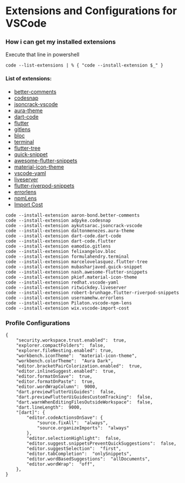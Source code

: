 
# Extensions and Configurations for VSCode

### How i can get my installed extensions
Execute that line in powershell
```
code --list-extensions | % { "code --install-extension $_" }
```

#### List of extensions:
- [better-comments](https://marketplace.visualstudio.com/items?itemName=aaron-bond.better-comments)
- [codesnap](https://marketplace.visualstudio.com/items?itemName=adpyke.codesnap)
- [jsoncrack-vscode](https://marketplace.visualstudio.com/items?itemName=AykutSarac.jsoncrack-vscode)
- [aura-theme](https://marketplace.visualstudio.com/items?itemName=DaltonMenezes.aura-theme)
- [dart-code](https://marketplace.visualstudio.com/items?itemName=Dart-Code.dart-code)
- [flutter](https://marketplace.visualstudio.com/items?itemName=Dart-Code.flutter)
- [gitlens](https://marketplace.visualstudio.com/items?itemName=eamodio.gitlens)
- [bloc](https://marketplace.visualstudio.com/items?itemName=FelixAngelov.bloc)
- [terminal](https://marketplace.visualstudio.com/items?itemName=formulahendry.terminal)
- [flutter-tree](https://marketplace.visualstudio.com/items?itemName=marcelovelasquez.flutter-tree)
- [quick-snippet](https://marketplace.visualstudio.com/items?itemName=mubasharjaved.quick-snippet)
- [awesome-flutter-snippets](https://marketplace.visualstudio.com/items?itemName=nash.awesome-flutter-snippets)
- [material-icon-theme](https://marketplace.visualstudio.com/items?itemName=pkief.material-icon-theme)
- [vscode-yaml](https://marketplace.visualstudio.com/items?itemName=redhat.vscode-yaml)
- [liveserver](https://marketplace.visualstudio.com/items?itemName=ritwickdey.liveserver)
- [flutter-riverpod-snippets](https://marketplace.visualstudio.com/items?itemName=robert-brunhage.flutter-riverpod-snippets)
- [errorlens](https://marketplace.visualstudio.com/items?itemName=usernamehw.errorlens)
- [npmLens](https://marketplace.visualstudio.com/items?itemName=Pilaton.vscode-npm-lens)
- [Import Cost](https://marketplace.visualstudio.com/items?itemName=wix.vscode-import-cost)

```
code --install-extension aaron-bond.better-comments
code --install-extension adpyke.codesnap
code --install-extension aykutsarac.jsoncrack-vscode
code --install-extension daltonmenezes.aura-theme
code --install-extension dart-code.dart-code
code --install-extension dart-code.flutter
code --install-extension eamodio.gitlens
code --install-extension felixangelov.bloc
code --install-extension formulahendry.terminal
code --install-extension marcelovelasquez.flutter-tree
code --install-extension mubasharjaved.quick-snippet
code --install-extension nash.awesome-flutter-snippets
code --install-extension pkief.material-icon-theme
code --install-extension redhat.vscode-yaml
code --install-extension ritwickdey.liveserver
code --install-extension robert-brunhage.flutter-riverpod-snippets
code --install-extension usernamehw.errorlens
code --install-extension Pilaton.vscode-npm-lens
code --install-extension wix.vscode-import-cost
```

### Profile Configurations
```
{
	"security.workspace.trust.enabled":  true,
	"explorer.compactFolders":  false,
	"explorer.fileNesting.enabled": true,
	"workbench.iconTheme":  "material-icon-theme",
	"workbench.colorTheme":  "Aura Dark",
	"editor.bracketPairColorization.enabled":  true,
	"editor.inlineSuggest.enabled":  true,
	"editor.formatOnSave":  true,
	"editor.formatOnPaste":  true,
	"editor.wordWrapColumn":  9000,
	"dart.previewFlutterUiGuides":  false,
	"dart.previewFlutterUiGuidesCustomTracking":  false,
	"dart.warnWhenEditingFilesOutsideWorkspace":  false,
	"dart.lineLength":  9000,
	"[dart]": {
		"editor.codeActionsOnSave": {
			"source.fixAll":  "always",
			"source.organizeImports":  "always"
		},
		"editor.selectionHighlight":  false,
		"editor.suggest.snippetsPreventQuickSuggestions":  false,
		"editor.suggestSelection":  "first",
		"editor.tabCompletion":  "onlySnippets",
		"editor.wordBasedSuggestions":  "allDocuments",
		"editor.wordWrap":  "off",
	},
}
```
